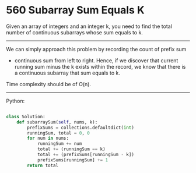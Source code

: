 # 560 Subarray Sum Equals K

Given an array of integers and an integer k, you need to find the total number
of continuous subarrays whose sum equals to k.

---

We can simply approach this problem by recording the count of prefix sum
- continuous sum from left to right. Hence, if we discover that current running
sum minus the k exists within the record, we know that there is a continuous
subarray that sum equals to k.

Time complexity should be of O(n).

---

Python:

```python

class Solution:
    def subarraySum(self, nums, k):
        prefixSums = collections.defaultdict(int)
        runningSum, total = 0, 0
        for num in nums:
            runningSum += num
            total += (runningSum == k)
            total += (prefixSums[runningSum - k])
            prefixSums[runningSum] += 1
        return total
```
